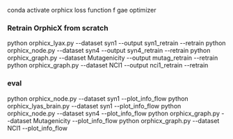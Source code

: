 conda activate orphicx
loss function f gae optimizer

### Retrain OrphicX from scratch
python orphicx_lyax.py  --dataset syn1 --output syn1_retrain --retrain
python orphicx_node.py  --dataset syn4 --output syn4_retrain --retrain
python orphicx_graph.py  --dataset Mutagenicity --output mutag_retrain --retrain
python orphicx_graph.py  --dataset NCI1 --output nci1_retrain --retrain

### eval 
python orphicx_node.py  --dataset syn1 --plot_info_flow
python orphicx_lyas_brain.py  --dataset syn1 --plot_info_flow
python orphicx_node.py  --dataset syn4 --plot_info_flow
python orphicx_graph.py  --dataset Mutagenicity --plot_info_flow
python orphicx_graph.py  --dataset NCI1 --plot_info_flow